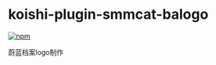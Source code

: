 # koishi-plugin-smmcat-balogo

[![npm](https://img.shields.io/npm/v/koishi-plugin-smmcat-balogo?style=flat-square)](https://www.npmjs.com/package/koishi-plugin-smmcat-balogo)

蔚蓝档案logo制作
